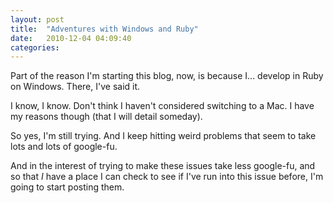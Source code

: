 ```yaml
---
layout: post
title:  "Adventures with Windows and Ruby"
date:   2010-12-04 04:09:40
categories:
---
```


Part of the reason I'm starting this blog, now, is because I... develop in Ruby on Windows. There, I've said it.

I know, I know. Don't think I haven't considered switching to a Mac. I have my reasons though (that I will detail someday).

So yes, I'm still trying. And I keep hitting weird problems that seem to take lots and lots of google-fu.

And in the interest of trying to make these issues take less google-fu, and so that *I* have a place I can check to see if I've run into this issue before, I'm going to start posting them.